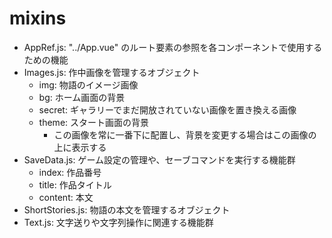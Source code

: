 # mixins

- AppRef.js: "../App.vue" のルート要素の参照を各コンポーネントで使用するための機能
- Images.js: 作中画像を管理するオブジェクト
  - img: 物語のイメージ画像
  - bg: ホーム画面の背景
  - secret: ギャラリーでまだ開放されていない画像を置き換える画像
  - theme: スタート画面の背景
    - この画像を常に一番下に配置し、背景を変更する場合はこの画像の上に表示する
- SaveData.js: ゲーム設定の管理や、セーブコマンドを実行する機能群
  - index: 作品番号
  - title: 作品タイトル
  - content: 本文
- ShortStories.js: 物語の本文を管理するオブジェクト
- Text.js: 文字送りや文字列操作に関連する機能群